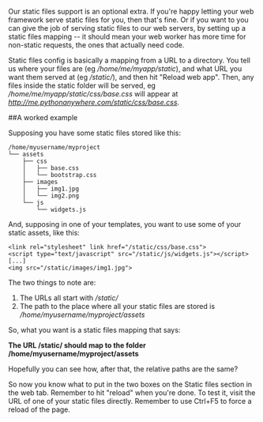 
<!--
.. title: Static files mappings
.. slug: StaticFiles
.. date: 2015-05-13 14:35:28 UTC+01:00
.. tags:
.. category:
.. link:
.. description:
.. type: text
-->



Our static files support is an optional extra. If you're happy letting your web framework serve static files for you, then that's fine. Or if you want to you can give the job of serving static files to our web servers, by setting up a static files mapping -- it should mean your web worker has more time for non-static requests, the ones that actually need code. 

Static files config is basically a mapping from a URL to a directory. You tell us where your files are (eg */home/me/myapp/static*), and what URL you want them served at (eg */static/*), and then hit "Reload web app". Then, any files inside the static folder will be served, eg */home/me/myapp/static/css/base.css* will appear at *<http://me.pythonanywhere.com/static/css/base.css>*. 


##A worked example


Supposing you have some static files stored like this: 

    /home/myusername/myproject
    └── assets
        ├── css
        │   ├── base.css
        │   └── bootstrap.css
        ├── images
        │   ├── img1.jpg
        │   └── img2.png
        └── js
            └── widgets.js


And, supposing in one of your templates, you want to use some of your static assets, like this: 

    <link rel="stylesheet" link href="/static/css/base.css">
    <script type="text/javascript" src="/static/js/widgets.js"></script>
    [...]
    <img src="/static/images/img1.jpg">


The two things to note are: 

  1. The URLs all start with */static/*
  1. The path to the place where all your static files are stored is */home/myusername/myproject/assets*

So, what you want is a static files mapping that says: 

**The URL /static/ should map to the folder /home/myusername/myproject/assets**

Hopefully you can see how, after that, the relative paths are the same? 

So now you know what to put in the two boxes on the Static files section in the web tab. Remember to hit "reload" when you're done. To test it, visit the URL of one of your static files directly. Remember to use Ctrl+F5 to force a reload of the page. 

